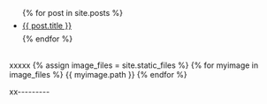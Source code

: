 

<style type="text/css" >
  #post_list li{
    height:30px;
    line-height:30px;
  }
</style> 

<br />
<br />
<ul id="post_list">
  {% for post in site.posts %}
    <li>
      <a href="{{ post.url }}">{{ post.title }}</a>
    </li>
  {% endfor %}
</ul>


<br />
xxxxx
{% assign image_files = site.static_files %}
{% for myimage in image_files %}
  {{ myimage.path }}
{% endfor %}

xx---------
